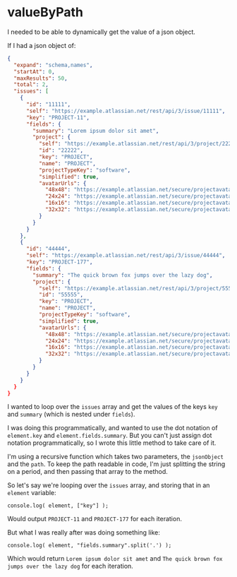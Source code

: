 # valueByPath

I needed to be able to dynamically get the value of a json object.

If I had a json object of:

```json
{
  "expand": "schema,names",
  "startAt": 0,
  "maxResults": 50,
  "total": 2,
  "issues": [
    {
      "id": "11111",
      "self": "https://example.atlassian.net/rest/api/3/issue/11111",
      "key": "PROJECT-11",
      "fields": {
        "summary": "Lorem ipsum dolor sit amet",
        "project": {
          "self": "https://example.atlassian.net/rest/api/3/project/22222",
          "id": "22222",
          "key": "PROJECT",
          "name": "PROJECT",
          "projectTypeKey": "software",
          "simplified": true,
          "avatarUrls": {
            "48x48": "https://example.atlassian.net/secure/projectavatar?pid=22222&avatarId=33333",
            "24x24": "https://example.atlassian.net/secure/projectavatar?size=small&s=small&pid=22222&avatarId=33333",
            "16x16": "https://example.atlassian.net/secure/projectavatar?size=xsmall&s=xsmall&pid=22222&avatarId=33333",
            "32x32": "https://example.atlassian.net/secure/projectavatar?size=medium&s=medium&pid=22222&avatarId=33333"
          }
        }
      }
    },
    {
      "id": "44444",
      "self": "https://example.atlassian.net/rest/api/3/issue/44444",
      "key": "PROJECT-177",
      "fields": {
        "summary": "The quick brown fox jumps over the lazy dog",
        "project": {
          "self": "https://example.atlassian.net/rest/api/3/project/55555",
          "id": "55555",
          "key": "PROJECT",
          "name": "PROJECT",
          "projectTypeKey": "software",
          "simplified": true,
          "avatarUrls": {
            "48x48": "https://example.atlassian.net/secure/projectavatar?pid=55555&avatarId=66666",
            "24x24": "https://example.atlassian.net/secure/projectavatar?size=small&s=small&pid=55555&avatarId=66666",
            "16x16": "https://example.atlassian.net/secure/projectavatar?size=xsmall&s=xsmall&pid=55555&avatarId=66666",
            "32x32": "https://example.atlassian.net/secure/projectavatar?size=medium&s=medium&pid=55555&avatarId=66666"
          }
        }
      }
    }
  }
}
```

I wanted to loop over the `issues` array and get the values of the keys `key` and `summary` (which is nested under `fields`).

I was doing this programmatically, and wanted to use the dot notation of `element.key` and `element.fields.summary`. But you can't just assign dot notation programmatically, so I wrote this little method to take care of it.

I'm using a recursive function which takes two parameters, the `jsonObject` and the `path`. To keep the path readable in code, I'm just splitting the string on a period, and then passing that array to the method.

So let's say we're looping over the `issues` array, and storing that in an `element` variable:

`console.log( element, ["key"] );`

Would output `PROJECT-11` and `PROJECT-177` for each iteration.

But what I was really after was doing something like:

`console.log( element, "fields.summary".split('.') );`

Which would return `Lorem ipsum dolor sit amet` and `The quick brown fox jumps over the lazy dog` for each iteration.

